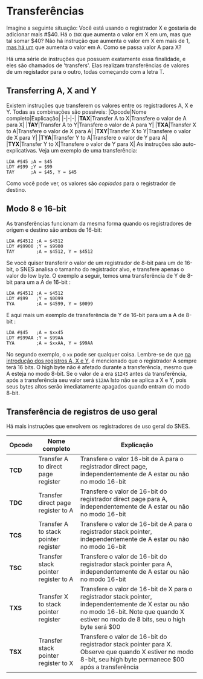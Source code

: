 # Transferências
Imagine a seguinte situação: Você está usando o registrador X e gostaria de adicionar mais #$40. Há o `INX` que aumenta o valor em X em um, mas que tal somar $40? Não há instrução que aumenta o valor em X em mais de 1, [mas há um](.../math/arithmetic.md) que aumenta o valor em A. Como se passa valor A para X?

Há uma série de instruções que possuem exatamente essa finalidade, e eles são chamados de 'transfers'. Elas realizam transferências de valores de um registador para o outro, todas começando com a letra T.

## Transferring A, X and Y
Existem instruções que transferem os valores entre os registradores A, X e Y. Todas as combinações são possíveis:
|Opcode|Nome completo|Explicação|
|-|-|-|
|**TAX**|Transfer A to X|Transfere o valor de A para X|
|**TAY**|Transfer A to Y|Transfere o valor de A para Y|
|**TXA**|Transfer X to A|Transfere o valor de X para A|
|**TXY**|Transfer X to Y|Transfere o valor de X para Y|
|**TYA**|Transfer Y to A|Transfere o valor de Y para A|
|**TYX**|Transfer Y to X|Transfere o valor de Y para X|
As instruções são auto-explicativas. Veja um exemplo de uma transferência:
```
LDA #$45 ;A = $45
LDY #$99 ;Y = $99
TAY      ;A = $45, Y = $45
```
Como você pode ver, os valores são *copiados* para o registrador de destino.

## Modo 8 e 16-bit
As transferências funcionam da mesma forma quando os registradores de origem e destino são ambos de 16-bit:

```
LDA #$4512 ;A = $4512
LDY #$9900 ;Y = $9900
TAY        ;A = $4512, Y = $4512
```

Se você quiser transferir o valor de um registrador de 8-bit para um de 16-bit, o SNES analisa o tamanho do registrador alvo, e transfere apenas o valor do low byte. O exemplo a seguir, temos uma transferência de Y de 8-bit para um a A de 16-bit :

```
LDA #$4512 ;A = $4512
LDY #$99   ;Y = $0099
TYA        ;A = $4599, Y = $0099
```
E aqui mais um exemplo de transferência de Y de 16-bit para um a A de 8-bit :

```
LDA #$45   ;A = $xx45
LDY #$99AA ;Y = $99AA
TYA        ;A = $xxAA, Y = $99AA
```
No segundo exemplo, o `xx` pode ser qualquer coisa. Lembre-se de que [na introdução dos registros A, X e Y](.../the-basics/register.md), é mencionado que o registrador A sempre terá  16 bits. O high byte não é afetado durante a transferência, mesmo que A esteja no modo 8-bit. Se o valor de a era `$1245` antes da transferência, após a transferência seu valor será `$12AA`  Isto não se aplica a X e Y, pois seus bytes altos serão imediatamente apagados quando entram do modo 8-bit.

## Transferência de registros de uso geral
Há mais instruções que envolvem os registradores de uso geral do SNES.

| Opcode  | Nome completo                        | Explicação                                                   |
|-|-|-|
|**TCD**|Transfer A to direct page register|Transfere o valor 16-bit de A para o registrador direct page, independentemente de A estar ou não no modo 16-bit|
|**TDC**|Transfer direct page register to A|Transfere o valor de 16-bit do registrador direct page para A, independentemente de A estar ou não no modo 16-bit|
|**TCS**|Transfer A to stack pointer register|Transfere o valor de 16-bit de A para o registrador stack pointer, independentemente de A estar ou não no modo 16-bit|
|**TSC**|Transfer stack pointer register to A|Transfere o valor de 16-bit do registrador stack pointer para  A, independentemente de A estar ou não no modo 16-bit|
|**TXS**|Transfer X to stack pointer register|Transfere o valor de 16-bit de X para o registrador stack pointer, independentemente de X estar ou não no modo 16-bit. Note que quando X estiver no modo de 8 bits, seu o high byte será $00|
|**TSX**|Transfer stack pointer register to X|Transfere o valor de 16-bit do registrador stack pointer para  X. Observe que quando X estiver no modo 8-bit, seu high byte permanece $00 após a transferência|